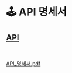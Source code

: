 # 🕹 API 명세서
## [API](https://blushing-friend-fae.notion.site/API-84eacb82e6614561a3456764761e8fe1)

</br>

[API_명세서.pdf](/uploads/d56763628e7b668128d958593b55fde5/API_명세서.pdf)
